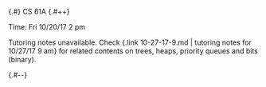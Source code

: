 
{.#} CS 61A
{.#++}

Time: Fri 10/20/17 2 pm

Tutoring notes unavailable. Check {.link 10-27-17-9.md | tutoring notes for 10/27/17 9 am} for related contents on trees, heaps, priority queues and bits (binary).

{.#--}
